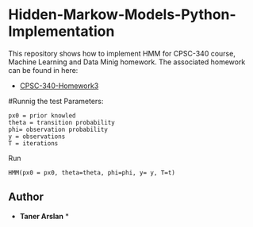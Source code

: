 # Hidden-Markow-Models-Python-Implementation
This repository shows how to implement HMM for CPSC-340 course, Machine Learning and Data Minig homework.
The associated homework can be found in here:
* [CPSC-340-Homework3](https://www.cs.ubc.ca/~nando/340-2012/lectures/homework3.pdf)


#Runnig the test
Parameters:
```
px0 = prior knowled
theta = transition probability
phi= observation probability
y = observations
T = iterations
```
Run

```
HMM(px0 = px0, theta=theta, phi=phi, y= y, T=t)
```

## Author

* **Taner Arslan** *